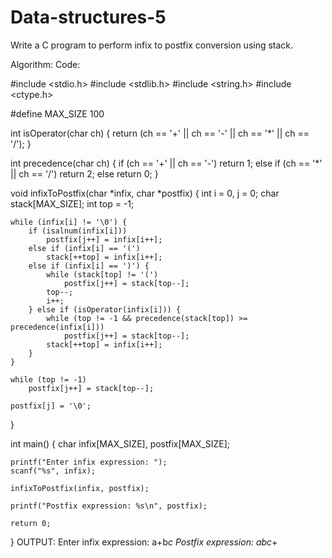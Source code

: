 # Data-structures-5

Write a C program to perform infix to postfix conversion using stack.

Algorithm:
Code:


#include <stdio.h>
#include <stdlib.h>
#include <string.h>
#include <ctype.h>

#define MAX_SIZE 100

int isOperator(char ch) {
    return (ch == '+' || ch == '-' || ch == '*' || ch == '/');
}

int precedence(char ch) {
    if (ch == '+' || ch == '-')
        return 1;
    else if (ch == '*' || ch == '/')
        return 2;
    else
        return 0;
}

void infixToPostfix(char *infix, char *postfix) {
    int i = 0, j = 0;
    char stack[MAX_SIZE];
    int top = -1;

    while (infix[i] != '\0') {
        if (isalnum(infix[i]))
            postfix[j++] = infix[i++];
        else if (infix[i] == '(')
            stack[++top] = infix[i++];
        else if (infix[i] == ')') {
            while (stack[top] != '(')
                postfix[j++] = stack[top--];
            top--;
            i++;
        } else if (isOperator(infix[i])) {
            while (top != -1 && precedence(stack[top]) >= precedence(infix[i]))
                postfix[j++] = stack[top--];
            stack[++top] = infix[i++];
        }
    }

    while (top != -1)
        postfix[j++] = stack[top--];

    postfix[j] = '\0';
}

int main() {
    char infix[MAX_SIZE], postfix[MAX_SIZE];

    printf("Enter infix expression: ");
    scanf("%s", infix);

    infixToPostfix(infix, postfix);

    printf("Postfix expression: %s\n", postfix);

    return 0;
}
OUTPUT:
Enter infix expression: a+b*c
Postfix expression: abc*+

